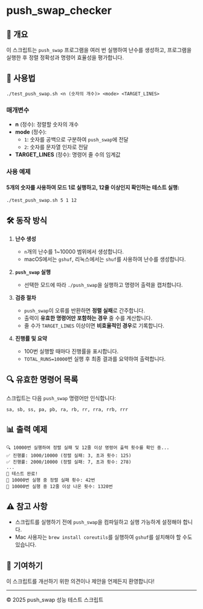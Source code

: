 # push_swap_checker

## 📌 개요
이 스크립트는 `push_swap` 프로그램을 여러 번 실행하여 난수를 생성하고, 프로그램을 실행한 후 정렬 정확성과 명령어 효율성을 평가합니다.

## 🚀 사용법
```
./test_push_swap.sh <n (숫자의 개수)> <mode> <TARGET_LINES>
```

### 매개변수
- **n** (정수): 정렬할 숫자의 개수
- **mode** (정수):
  - `1`: 숫자를 공백으로 구분하여 `push_swap`에 전달
  - `2`: 숫자를 문자열 인자로 전달
- **TARGET_LINES** (정수): 명령어 줄 수의 임계값

### 사용 예제
#### 5개의 숫자를 사용하여 모드 1로 실행하고, 12줄 이상인지 확인하는 테스트 실행:
```
./test_push_swap.sh 5 1 12
```

## 🛠️ 동작 방식
1. **난수 생성**
   - `n`개의 난수를 1~10000 범위에서 생성합니다.
   - macOS에서는 `gshuf`, 리눅스에서는 `shuf`를 사용하여 난수를 생성합니다.

2. **`push_swap` 실행**
   - 선택한 모드에 따라 `./push_swap`을 실행하고 명령어 출력을 캡처합니다.

3. **검증 절차**
   - `push_swap`이 오류를 반환하면 **정렬 실패**로 간주합니다.
   - 출력이 **유효한 명령어만 포함하는 경우** 줄 수를 계산합니다.
   - 줄 수가 `TARGET_LINES` 이상이면 **비효율적인 경우**로 기록합니다.

4. **진행률 및 요약**
   - 100번 실행할 때마다 진행률을 표시합니다.
   - `TOTAL_RUNS=10000`번 실행 후 최종 결과를 요약하여 출력합니다.

## 🔍 유효한 명령어 목록
스크립트는 다음 `push_swap` 명령어만 인식합니다:
```
sa, sb, ss, pa, pb, ra, rb, rr, rra, rrb, rrr
```

## 📊 출력 예제
```
🔍 10000번 실행하여 정렬 실패 및 12줄 이상 명령어 출력 횟수를 확인 중...
✅ 진행률: 1000/10000 (정렬 실패: 3, 초과 횟수: 125)
✅ 진행률: 2000/10000 (정렬 실패: 7, 초과 횟수: 278)
...
🎯 테스트 완료!
📌 10000번 실행 중 정렬 실패 횟수: 42번
📌 10000번 실행 중 12줄 이상 나온 횟수: 1320번
```

## ⚠️ 참고 사항
- 스크립트를 실행하기 전에 `push_swap`을 컴파일하고 실행 가능하게 설정해야 합니다.
- Mac 사용자는 `brew install coreutils`를 실행하여 `gshuf`를 설치해야 할 수도 있습니다.

## 📢 기여하기
이 스크립트를 개선하기 위한 의견이나 제안을 언제든지 환영합니다!

---
© 2025 push_swap 성능 테스트 스크립트
